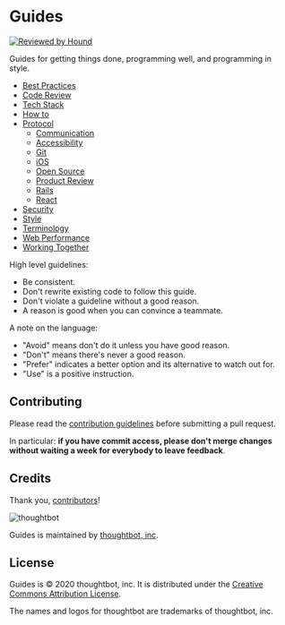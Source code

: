 Guides
======

[![Reviewed by Hound](https://img.shields.io/badge/Reviewed_by-Hound-8E64B0.svg)](https://houndci.com)

Guides for getting things done, programming well, and programming in style.

* [Best Practices](./best-practices)
* [Code Review](./code-review)
* [Tech Stack](./stack)
* [How to](./how-to)
* [Protocol](./protocol)
  * [Communication](./protocol/communication)
  * [Accessibility](./protocol/accessibility)
  * [Git](./protocol/git)
  * [iOS](./protocol/ios)
  * [Open Source](./protocol/open-source)
  * [Product Review](./protocol/product-review)
  * [Rails](./protocol/rails)
  * [React](./protocol/react)
* [Security](./security)
* [Style](./style)
* [Terminology](./terminology)
* [Web Performance](./web-performance)
* [Working Together](./working-together)

High level guidelines:

* Be consistent.
* Don't rewrite existing code to follow this guide.
* Don't violate a guideline without a good reason.
* A reason is good when you can convince a teammate.

A note on the language:

* "Avoid" means don't do it unless you have good reason.
* "Don't" means there's never a good reason.
* "Prefer" indicates a better option and its alternative to watch out for.
* "Use" is a positive instruction.

Contributing
------------

Please read the [contribution guidelines] before submitting a pull request.

In particular: **if you have commit access, please don't merge changes without
waiting a week for everybody to leave feedback**.

[contribution guidelines]: /CONTRIBUTING.md

Credits
-------

Thank you, [contributors](https://github.com/thoughtbot/guides/graphs/contributors)!

![thoughtbot](http://presskit.thoughtbot.com/images/thoughtbot-logo-for-readmes.svg)

Guides is maintained by [thoughtbot, inc](https://thoughtbot.com).

License
-------

Guides is © 2020 thoughtbot, inc. It is distributed under the [Creative Commons
Attribution License](http://creativecommons.org/licenses/by/3.0/).

The names and logos for thoughtbot are trademarks of thoughtbot, inc.
